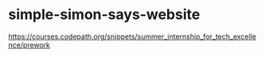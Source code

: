 # simple-simon-says-website
https://courses.codepath.org/snippets/summer_internship_for_tech_excellence/prework
